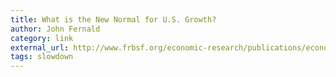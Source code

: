 ```yaml
---
title: What is the New Normal for U.S. Growth?
author: John Fernald
category: link
external_url: http://www.frbsf.org/economic-research/publications/economic-letter/2016/october/new-normal-for-gdp-growth/
tags: slowdown
---
```

